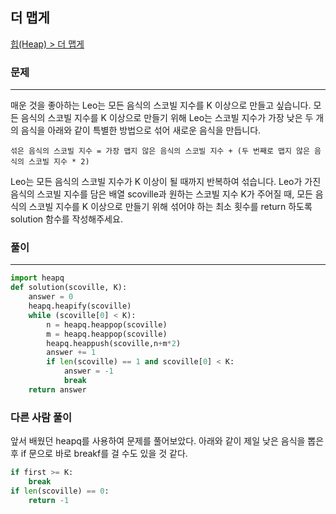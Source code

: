 ## 더 맵게

[힙(Heap) > 더 맵게](https://school.programmers.co.kr/learn/courses/30/lessons/42626)

### 문제
---
매운 것을 좋아하는 Leo는 모든 음식의 스코빌 지수를 K 이상으로 만들고 싶습니다. 모든 음식의 스코빌 지수를 K 이상으로 만들기 위해 Leo는 스코빌 지수가 가장 낮은 두 개의 음식을 아래와 같이 특별한 방법으로 섞어 새로운 음식을 만듭니다.

    섞은 음식의 스코빌 지수 = 가장 맵지 않은 음식의 스코빌 지수 + (두 번째로 맵지 않은 음식의 스코빌 지수 * 2)

Leo는 모든 음식의 스코빌 지수가 K 이상이 될 때까지 반복하여 섞습니다.
Leo가 가진 음식의 스코빌 지수를 담은 배열 scoville과 원하는 스코빌 지수 K가 주어질 때, 모든 음식의 스코빌 지수를 K 이상으로 만들기 위해 섞어야 하는 최소 횟수를 return 하도록 solution 함수를 작성해주세요.

### 풀이
---
```python
import heapq
def solution(scoville, K):
    answer = 0
    heapq.heapify(scoville)
    while (scoville[0] < K):
        n = heapq.heappop(scoville)
        m = heapq.heappop(scoville)
        heapq.heappush(scoville,n+m*2)
        answer += 1
        if len(scoville) == 1 and scoville[0] < K:
            answer = -1
            break
    return answer
```

### 다른 사람 풀이
앞서 배웠던 heapq를 사용하여 문제를 풀어보았다.
아래와 같이 제일 낮은 음식을 뽑은 후 if 문으로 바로 breakf를 걸 수도 있을 것 같다.
```python
if first >= K:
    break
if len(scoville) == 0:
    return -1
```